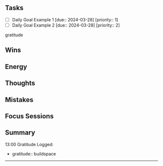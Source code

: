 ## Tasks
- [ ] Daily Goal Example 1 [due:: 2024-03-28] [priority:: 1]
- [ ] Daily Goal Example 2 [due:: 2024-03-28] [priority:: 2]

gratitude

## Wins

## Energy

## Thoughts

## Mistakes

## Focus Sessions

## Summary

13:00 Gratitude Logged: 
 - gratitude:: buildspace 
 --------------------